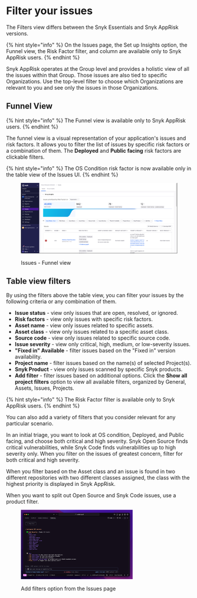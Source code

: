 # Filter your issues

The Filters view differs between the Snyk Essentials and Snyk AppRisk versions.&#x20;

{% hint style="info" %}
On the Issues page, the Set up Insights option, the Funnel view, the Risk Factor filter, and column are available only to Snyk AppRisk users.
{% endhint %}

Snyk AppRisk operates at the Group level and provides a holistic view of all the issues within that Group. Those issues are also tied to specific Organizations. Use the top-level filter to choose which Organizations are relevant to you and see only the issues in those Organizations.

## Funnel View

{% hint style="info" %}
The Funnel view is available only to Snyk AppRisk users.
{% endhint %}

The funnel view is a visual representation of your application's issues and risk factors. It allows you to filter the list of issues by specific risk factors or a combination of them. The **Deployed** and **Public facing** risk factors are clickable filters.

{% hint style="info" %}
The OS Condition risk factor is now available only in the table view of the Issues UI.
{% endhint %}

<figure><img src="../../../.gitbook/assets/image (654).png" alt=""><figcaption><p>Issues - Funnel view</p></figcaption></figure>

## Table view filters

By using the filters above the table view, you can filter your issues by the following criteria or any combination of them.

* **Issue status** - view only issues that are open, resolved, or ignored.
* **Risk factors** - view only issues with specific risk factors.
* **Asset name** - view only issues related to specific assets.
* **Asset class** - view only issues related to a specific asset class.
* **Source code** - view only issues related to specific source code.
* **Issue severity** - view only critical, high, medium, or low-severity issues.
* **"Fixed in" Available** - filter issues based on the "Fixed in" version availability.
* **Project name** - filter issues based on the name(s) of selected Project(s).
* **Snyk Product** - view only issues scanned by specific Snyk products.
* **Add filter** - filter issues based on additional options. Click the **Show all project filters** option to view all available filters, organized by General, Assets, Issues, Projects.

{% hint style="info" %}
The Risk Factor filter is available only to Snyk AppRisk users.
{% endhint %}

You can also add a variety of filters that you consider relevant for any particular scenario.

In an initial triage, you want to look at OS condition, Deployed, and Public facing, and choose both critical and high severity. Snyk Open Source finds critical vulnerabilities, while Snyk Code finds vulnerabilities up to high severity only. When you filter on the issues of greatest concern, filter for both critical and high severity.

When you filter based on the Asset class and an issue is found in two different repositories with two different classes assigned, the class with the highest priority is displayed in Snyk AppRisk.

When you want to split out Open Source and Snyk Code issues, use a product filter.

<div align="left"><figure><img src="../../../.gitbook/assets/image (452).png" alt="Add filters option from the Issues page" width="303"><figcaption><p>Add filters option from the Issues page</p></figcaption></figure></div>
